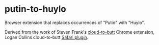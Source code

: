 putin-to-huylo
==============

  Browser extension that replaces occurrences of "Putin" with "Huylo".


Derived from the work of Steven Frank's [cloud-to-butt](https://github.com/panicsteve/cloud-to-butt) Chrome extension, Logan Collins cloud-to-butt [Safari plugin](https://github.com/logancollins/cloud-to-butt-safari).

